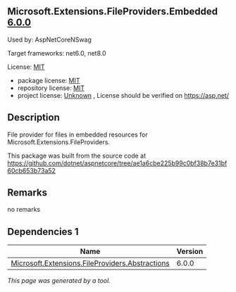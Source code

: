 Microsoft.Extensions.FileProviders.Embedded [6.0.0](https://www.nuget.org/packages/Microsoft.Extensions.FileProviders.Embedded/6.0.0)
--------------------

Used by: AspNetCoreNSwag

Target frameworks: net6.0, net8.0

License: [MIT](../../../../licenses/mit) 

- package license: [MIT](https://licenses.nuget.org/MIT) 
- repository license: [MIT](https://github.com/dotnet/aspnetcore) 
- project license: [Unknown](https://asp.net/) , License should be verified on https://asp.net/

Description
-----------
File provider for files in embedded resources for Microsoft.Extensions.FileProviders.

This package was built from the source code at https://github.com/dotnet/aspnetcore/tree/ae1a6cbe225b99c0bf38b7e31bf60cb653b73a52

Remarks
-----------
no remarks


Dependencies 1
-----------

|Name|Version|
|----------|:----|
|[Microsoft.Extensions.FileProviders.Abstractions](../../../../packages/nuget.org/microsoft.extensions.fileproviders.abstractions/6.0.0)|6.0.0|

*This page was generated by a tool.*